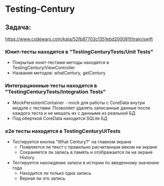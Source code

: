 # Testing-Century

## Задача:
https://www.codewars.com/kata/52fb87703c1351ebd200081f/train/swift

### Юнит-тесты находятся в "TestingCenturyTests/Unit Tests"
* Покрытые юнит-тестами методы находятся в TestingCentury/ViewController
* Названия методов: whatCentury, getCentury

### Интеграционные тесты находятся в "TestingCenturyTests/Integration Tests"
* MockPersistentContainer - mock для работы с CoreData внутри модуля с тестами. Позволяет удалять записанные данные после каждого теста и не мешать их с данными из реальной БД
* Под оберткой CoreData находится SQLite БД

### e2e тесты находятся в TestingCenturyUITests
* Тестируется кнопка "What Century?" на главном экране
    * Появляется ли текст с правильно расчитанным веком на экране
    * Сохраняется ли запись в память и отображается ли на экране History
* Тестируется нахождение записи в истории по введенному значению года 
    * Находится ли только одна запись
    * Верная ли это запись
